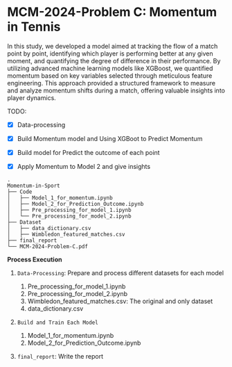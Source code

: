 # MCM-2024-Problem C: Momentum in Tennis


In this study, we developed a model aimed at tracking the flow of a match point by point,
identifying which player is performing better at any given moment, and quantifying the degree
of difference in their performance. By utilizing advanced machine learning models like XGBoost, we quantified
momentum based on key variables selected through meticulous feature engineering. This approach
provided a structured framework to measure and analyze momentum shifts during a match, offering
valuable insights into player dynamics.


TODO:

- [x] Data-processing
- [x] Build Momentum model and Using XGBoot to Predict Momentum  
- [x] Build model for Predict the outcome of each point 
- [x] Apply Momentum to Model 2 and give insights



```text
.
Momentum-in-Sport
├── Code
│   ├── Model_1_for_momentum.ipynb
│   ├── Model_2_for_Prediction_Outcome.ipynb
│   ├── Pre_processing_for_model_1.ipynb
│   └── Pre_processing_for_model_2.ipynb
├── Dataset
│   ├── data_dictionary.csv
│   ├── Wimbledon_featured_matches.csv
├── final_report
└── MCM-2024-Problem-C.pdf

```

**Process Execution**  

1. `Data-Processing`: Prepare and process different datasets for each model  
   1. Pre_processing_for_model_1.ipynb  
   2. Pre_processing_for_model_2.ipynb  
   3. Wimbledon_featured_matches.csv: The original and only dataset  
   4. data_dictionary.csv 

2. `Build and Train Each Model`  
   1. Model_1_for_momentum.ipynb  
   2. Model_2_for_Prediction_Outcome.ipynb  

3. `final_report`: Write the report  
